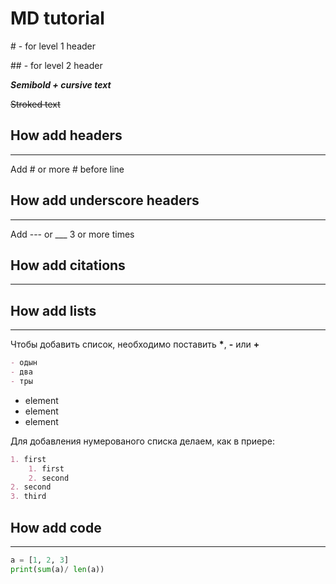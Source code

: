 # MD tutorial

\# - for level 1 header

\## - for level 2 header

***Semibold + cursive text***

~~Stroked text~~

## How add headers
-------
Add \# or more \# before line

## How add underscore headers
_____
Add --- or ___ 3 or more times


## How add citations
-----



## How add lists
___

Чтобы добавить список, необходимо поставить __*__, __-__ или __+__

```markdown
- одын
- два
- тры
```

* element 
* element
* element

Для добавления нумерованого списка делаем, как в приере:
```markdown
1. first
    1. first
    2. second
2. second
3. third
```

## How add code
___

```python
a = [1, 2, 3]
print(sum(a)/ len(a))
```
